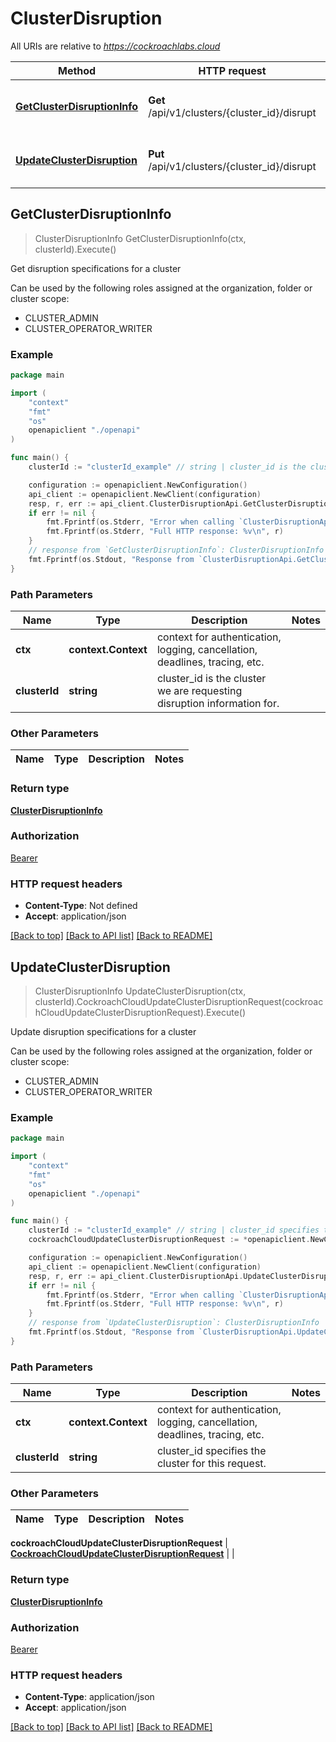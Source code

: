 # ClusterDisruption

All URIs are relative to *https://cockroachlabs.cloud*

Method | HTTP request | Description
------------- | ------------- | -------------
[**GetClusterDisruptionInfo**](ClusterDisruptionApi.md#GetClusterDisruptionInfo) | **Get** /api/v1/clusters/{cluster_id}/disrupt | Get disruption specifications for a cluster
[**UpdateClusterDisruption**](ClusterDisruptionApi.md#UpdateClusterDisruption) | **Put** /api/v1/clusters/{cluster_id}/disrupt | Update disruption specifications for a cluster



## GetClusterDisruptionInfo

> ClusterDisruptionInfo GetClusterDisruptionInfo(ctx, clusterId).Execute()

Get disruption specifications for a cluster

Can be used by the following roles assigned at the organization, folder or cluster scope:
- CLUSTER_ADMIN
- CLUSTER_OPERATOR_WRITER


### Example

```go
package main

import (
    "context"
    "fmt"
    "os"
    openapiclient "./openapi"
)

func main() {
    clusterId := "clusterId_example" // string | cluster_id is the cluster we are requesting disruption information for.

    configuration := openapiclient.NewConfiguration()
    api_client := openapiclient.NewClient(configuration)
    resp, r, err := api_client.ClusterDisruptionApi.GetClusterDisruptionInfo(context.Background(), clusterId).Execute()
    if err != nil {
        fmt.Fprintf(os.Stderr, "Error when calling `ClusterDisruptionApi.GetClusterDisruptionInfo``: %v\n", err)
        fmt.Fprintf(os.Stderr, "Full HTTP response: %v\n", r)
    }
    // response from `GetClusterDisruptionInfo`: ClusterDisruptionInfo
    fmt.Fprintf(os.Stdout, "Response from `ClusterDisruptionApi.GetClusterDisruptionInfo`: %v\n", resp)
}
```

### Path Parameters

Name | Type | Description  | Notes
------------- | ------------- | ------------- | -------------
**ctx** | **context.Context** | context for authentication, logging, cancellation, deadlines, tracing, etc.
**clusterId** | **string** | cluster_id is the cluster we are requesting disruption information for. | 

### Other Parameters


Name | Type | Description  | Notes
------------- | ------------- | ------------- | -------------


### Return type

[**ClusterDisruptionInfo**](ClusterDisruptionInfo.md)

### Authorization

[Bearer](../README.md#Bearer)

### HTTP request headers

- **Content-Type**: Not defined
- **Accept**: application/json

[[Back to top]](#) [[Back to API list]](../README.md#documentation-for-api-endpoints)
[[Back to README]](../README.md)


## UpdateClusterDisruption

> ClusterDisruptionInfo UpdateClusterDisruption(ctx, clusterId).CockroachCloudUpdateClusterDisruptionRequest(cockroachCloudUpdateClusterDisruptionRequest).Execute()

Update disruption specifications for a cluster

Can be used by the following roles assigned at the organization, folder or cluster scope:
- CLUSTER_ADMIN
- CLUSTER_OPERATOR_WRITER


### Example

```go
package main

import (
    "context"
    "fmt"
    "os"
    openapiclient "./openapi"
)

func main() {
    clusterId := "clusterId_example" // string | cluster_id specifies the cluster for this request.
    cockroachCloudUpdateClusterDisruptionRequest := *openapiclient.NewCockroachCloudUpdateClusterDisruptionRequest() // CockroachCloudUpdateClusterDisruptionRequest | 

    configuration := openapiclient.NewConfiguration()
    api_client := openapiclient.NewClient(configuration)
    resp, r, err := api_client.ClusterDisruptionApi.UpdateClusterDisruption(context.Background(), clusterId).CockroachCloudUpdateClusterDisruptionRequest(cockroachCloudUpdateClusterDisruptionRequest).Execute()
    if err != nil {
        fmt.Fprintf(os.Stderr, "Error when calling `ClusterDisruptionApi.UpdateClusterDisruption``: %v\n", err)
        fmt.Fprintf(os.Stderr, "Full HTTP response: %v\n", r)
    }
    // response from `UpdateClusterDisruption`: ClusterDisruptionInfo
    fmt.Fprintf(os.Stdout, "Response from `ClusterDisruptionApi.UpdateClusterDisruption`: %v\n", resp)
}
```

### Path Parameters

Name | Type | Description  | Notes
------------- | ------------- | ------------- | -------------
**ctx** | **context.Context** | context for authentication, logging, cancellation, deadlines, tracing, etc.
**clusterId** | **string** | cluster_id specifies the cluster for this request. | 

### Other Parameters


Name | Type | Description  | Notes
------------- | ------------- | ------------- | -------------

 **cockroachCloudUpdateClusterDisruptionRequest** | [**CockroachCloudUpdateClusterDisruptionRequest**](CockroachCloudUpdateClusterDisruptionRequest.md) |  | 

### Return type

[**ClusterDisruptionInfo**](ClusterDisruptionInfo.md)

### Authorization

[Bearer](../README.md#Bearer)

### HTTP request headers

- **Content-Type**: application/json
- **Accept**: application/json

[[Back to top]](#) [[Back to API list]](../README.md#documentation-for-api-endpoints)
[[Back to README]](../README.md)

